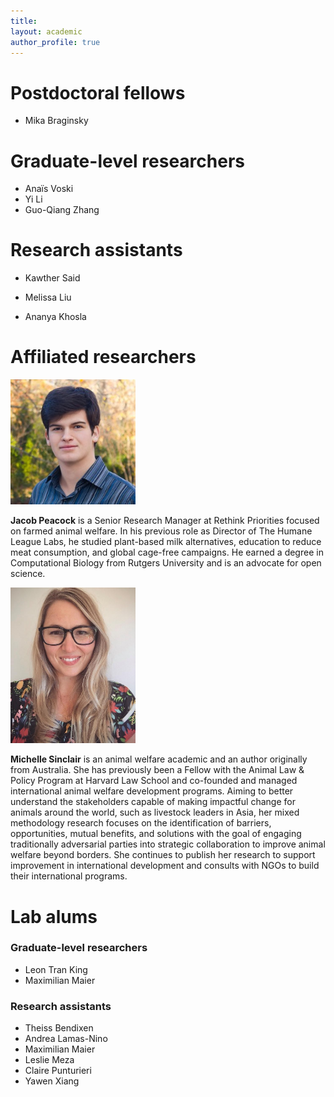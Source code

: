 ```yaml
---
title: 
layout: academic
author_profile: true
---
```

# Postdoctoral fellows

-   Mika Braginsky

# Graduate-level researchers

-   Anaïs Voski
-   Yi Li
-   Guo-Qiang Zhang

# Research assistants

-   Kawther Said

-   Melissa Liu

-   Ananya Khosla

# Affiliated researchers

<img src="peacock.jpg" width="200">


<strong>Jacob Peacock</strong> is a Senior Research Manager at Rethink Priorities focused on farmed animal welfare. In his previous role as Director of The Humane League Labs, he studied plant-based milk alternatives, education to reduce meat consumption, and global cage-free campaigns. He earned a degree in Computational Biology from Rutgers University and is an advocate for open science.



<img src="sinclair.jpg" width="200">


<strong>Michelle Sinclair</strong> is an animal welfare academic and an author originally from Australia. She has previously been a Fellow with the Animal Law & Policy Program at Harvard Law School and co-founded and managed international animal welfare development programs. Aiming to better understand the stakeholders capable of making impactful change for animals around the world, such as livestock leaders in Asia, her mixed methodology research focuses on the identification of barriers, opportunities, mutual benefits, and solutions with the goal of engaging traditionally adversarial parties into strategic collaboration to improve animal welfare beyond borders. She continues to publish her research to support improvement in international development and consults with NGOs to build their international programs.

# Lab alums

### Graduate-level researchers

-   Leon Tran King
-   Maximilian Maier

### Research assistants

-   Theiss Bendixen
-   Andrea Lamas-Nino
-   Maximilian Maier
-   Leslie Meza
-   Claire Punturieri
-   Yawen Xiang
